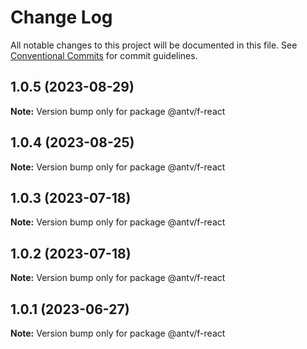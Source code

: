 # Change Log

All notable changes to this project will be documented in this file.
See [Conventional Commits](https://conventionalcommits.org) for commit guidelines.

## 1.0.5 (2023-08-29)

**Note:** Version bump only for package @antv/f-react





## 1.0.4 (2023-08-25)

**Note:** Version bump only for package @antv/f-react





## 1.0.3 (2023-07-18)

**Note:** Version bump only for package @antv/f-react





## 1.0.2 (2023-07-18)

**Note:** Version bump only for package @antv/f-react





## 1.0.1 (2023-06-27)

**Note:** Version bump only for package @antv/f-react
